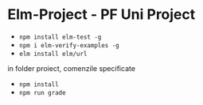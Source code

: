 # Elm-Project - PF Uni Project

- `npm install elm-test -g`
- `npm i elm-verify-examples -g`
- `elm install elm/url`

in folder proiect, comenzile specificate
- `npm install`
- `npm run grade`
